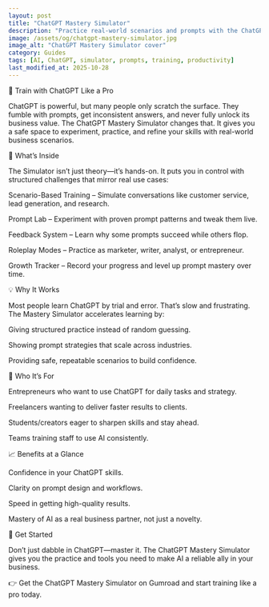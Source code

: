 ```yaml
---
layout: post
title: "ChatGPT Mastery Simulator"
description: "Practice real-world scenarios and prompts with the ChatGPT Mastery Simulator. Learn faster, build confidence, and unlock AI’s full business potential."
image: /assets/og/chatgpt-mastery-simulator.jpg
image_alt: "ChatGPT Mastery Simulator cover"
category: Guides
tags: [AI, ChatGPT, simulator, prompts, training, productivity]
last_modified_at: 2025-10-28
---
```

🧠 Train with ChatGPT Like a Pro

ChatGPT is powerful, but many people only scratch the surface. They fumble with prompts, get inconsistent answers, and never fully unlock its business value. The ChatGPT Mastery Simulator changes that. It gives you a safe space to experiment, practice, and refine your skills with real-world business scenarios.

🎯 What’s Inside

The Simulator isn’t just theory—it’s hands-on. It puts you in control with structured challenges that mirror real use cases:

Scenario-Based Training – Simulate conversations like customer service, lead generation, and research.

Prompt Lab – Experiment with proven prompt patterns and tweak them live.

Feedback System – Learn why some prompts succeed while others flop.

Roleplay Modes – Practice as marketer, writer, analyst, or entrepreneur.

Growth Tracker – Record your progress and level up prompt mastery over time.

💡 Why It Works

Most people learn ChatGPT by trial and error. That’s slow and frustrating. The Mastery Simulator accelerates learning by:

Giving structured practice instead of random guessing.

Showing prompt strategies that scale across industries.

Providing safe, repeatable scenarios to build confidence.

🚀 Who It’s For

Entrepreneurs who want to use ChatGPT for daily tasks and strategy.

Freelancers wanting to deliver faster results to clients.

Students/creators eager to sharpen skills and stay ahead.

Teams training staff to use AI consistently.

📈 Benefits at a Glance

Confidence in your ChatGPT skills.

Clarity on prompt design and workflows.

Speed in getting high-quality results.

Mastery of AI as a real business partner, not just a novelty.

🔗 Get Started

Don’t just dabble in ChatGPT—master it. The ChatGPT Mastery Simulator gives you the practice and tools you need to make AI a reliable ally in your business.

👉 Get the ChatGPT Mastery Simulator on Gumroad
 and start training like a pro today.
